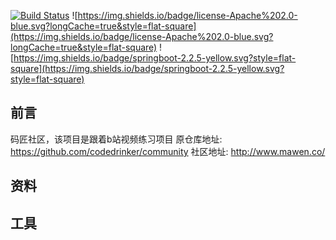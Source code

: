 [![Build Status](https://travis-ci.org/michaelliao/openweixin.svg?branch=master)](https://travis-ci.org/michaelliao/openweixin)
![https://img.shields.io/badge/license-Apache%202.0-blue.svg?longCache=true&style=flat-square](https://img.shields.io/badge/license-Apache%202.0-blue.svg?longCache=true&style=flat-square)
![https://img.shields.io/badge/springboot-2.2.5-yellow.svg?style=flat-square](https://img.shields.io/badge/springboot-2.2.5-yellow.svg?style=flat-square)

## 前言
码匠社区，该项目是跟着b站视频练习项目
原仓库地址: https://github.com/codedrinker/community
社区地址: http://www.mawen.co/

## 资料
## 工具